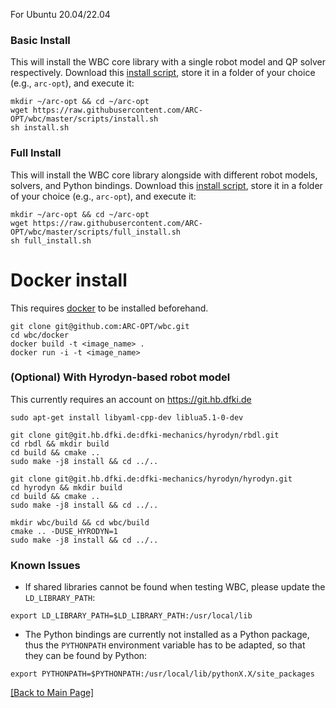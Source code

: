 For Ubuntu 20.04/22.04

### Basic Install

This will install the WBC core library with a single robot model and QP solver respectively. Download this [install script](https://github.com/ARC-OPT/wbc/blob/master/scripts/install.sh?raw=1), store it in a folder of your choice (e.g., `arc-opt`), and execute it:

```
mkdir ~/arc-opt && cd ~/arc-opt
wget https://raw.githubusercontent.com/ARC-OPT/wbc/master/scripts/install.sh
sh install.sh
```
### Full Install

This will install the WBC core library alongside with different robot models, solvers, and Python bindings. Download this [install script](https://github.com/ARC-OPT/wbc/blob/master/scripts/full_install.sh?raw=1), store it in a folder of your choice (e.g., `arc-opt`), and execute it:

```
mkdir ~/arc-opt && cd ~/arc-opt
wget https://raw.githubusercontent.com/ARC-OPT/wbc/master/scripts/full_install.sh
sh full_install.sh
```

# Docker install

This requires [docker](https://docs.docker.com/engine/install/ubuntu/) to be installed beforehand.

```
git clone git@github.com:ARC-OPT/wbc.git
cd wbc/docker
docker build -t <image_name> .
docker run -i -t <image_name>
```


### (Optional) With Hyrodyn-based robot model
This currently requires an account on https://git.hb.dfki.de
```
sudo apt-get install libyaml-cpp-dev liblua5.1-0-dev

git clone git@git.hb.dfki.de:dfki-mechanics/hyrodyn/rbdl.git
cd rbdl && mkdir build
cd build && cmake ..
sudo make -j8 install && cd ../..

git clone git@git.hb.dfki.de:dfki-mechanics/hyrodyn/hyrodyn.git
cd hyrodyn && mkdir build
cd build && cmake ..
sudo make -j8 install && cd ../..

mkdir wbc/build && cd wbc/build
cmake .. -DUSE_HYRODYN=1
sudo make -j8 install && cd ../..
```

### Known Issues

- If shared libraries cannot be found when testing WBC, please update the `LD_LIBRARY_PATH`:
```
export LD_LIBRARY_PATH=$LD_LIBRARY_PATH:/usr/local/lib
```
- The Python bindings are currently not installed as a Python package, thus the `PYTHONPATH` environment variable has to be adapted, so that they can be found by Python:
```
export PYTHONPATH=$PYTHONPATH:/usr/local/lib/pythonX.X/site_packages
```

[[Back to Main Page]](https://arc-opt.github.io/Documentation)
